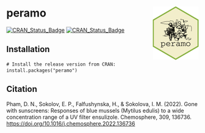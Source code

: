 # peramo <img src="man/figures/logo.png" align="right" width="120" />

[![CRAN_Status_Badge](https://www.r-pkg.org/badges/version/peramo)](https://cran.r-project.org/package=peramo)
[![CRAN_Status_Badge](https://cranlogs.r-pkg.org/badges/grand-total/peramo)](https://cran.r-project.org/package=peramo)

## Installation

```{r, eval = FALSE}
# Install the release version from CRAN:
install.packages("peramo")
```

## Citation

Pham, D. N., Sokolov, E. P., Falfushynska, H., & Sokolova, I. M. (2022). Gone with sunscreens: Responses of blue mussels (Mytilus edulis) to a wide concentration range of a UV filter ensulizole. Chemosphere, 309, 136736. https://doi.org/10.1016/j.chemosphere.2022.136736



